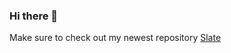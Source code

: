 ### Hi there 👋
Make sure to check out my newest repository <a href="https://github.com/Y0ursTruly/slate.git">Slate</a>
<!--
- 🔭 I’m currently working on "slate" which is a messaging system that enables users to send messages to each other without routing those messages through the mainserver
- 🤔 I’m looking for help with sending files through THIS messaging system
- 👯 Another thig is that I’m looking to collaborate on "hideJS" which is a backend method of hosting in such a way that it completely hides script from the client(yet that script is returned and running on the client)
- 📫 How to reach me: paulrytaylor@gmail.com
-->
